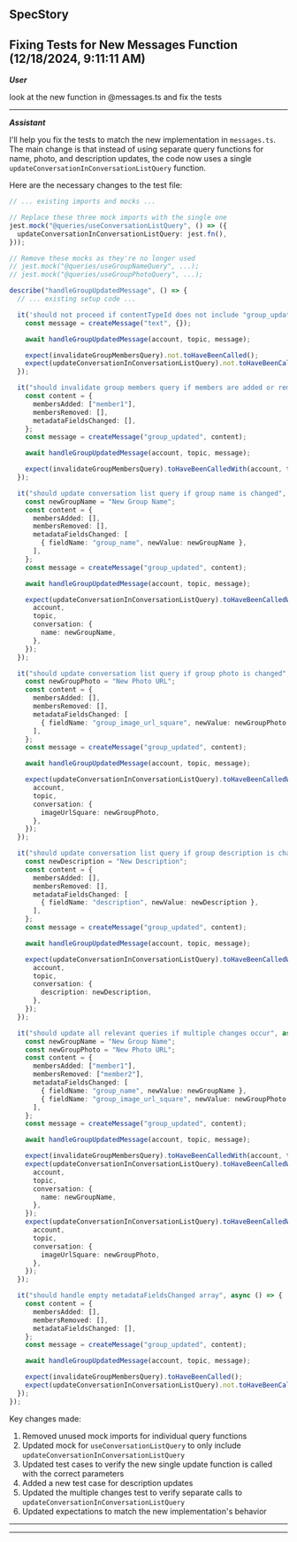 ## SpecStory

## Fixing Tests for New Messages Function (12/18/2024, 9:11:11 AM)

_**User**_

look at the new function in @messages.ts and fix the tests 

---

_**Assistant**_

I'll help you fix the tests to match the new implementation in `messages.ts`. The main change is that instead of using separate query functions for name, photo, and description updates, the code now uses a single `updateConversationInConversationListQuery` function.

Here are the necessary changes to the test file:

```typescript:data/helpers/messages/handleGroupUpdatedMessage.test.ts
// ... existing imports and mocks ...

// Replace these three mock imports with the single one
jest.mock("@queries/useConversationListQuery", () => ({
  updateConversationInConversationListQuery: jest.fn(),
}));

// Remove these mocks as they're no longer used
// jest.mock("@queries/useGroupNameQuery", ...);
// jest.mock("@queries/useGroupPhotoQuery", ...);

describe("handleGroupUpdatedMessage", () => {
  // ... existing setup code ...

  it('should not proceed if contentTypeId does not include "group_updated"', async () => {
    const message = createMessage("text", {});

    await handleGroupUpdatedMessage(account, topic, message);

    expect(invalidateGroupMembersQuery).not.toHaveBeenCalled();
    expect(updateConversationInConversationListQuery).not.toHaveBeenCalled();
  });

  it("should invalidate group members query if members are added or removed", async () => {
    const content = {
      membersAdded: ["member1"],
      membersRemoved: [],
      metadataFieldsChanged: [],
    };
    const message = createMessage("group_updated", content);

    await handleGroupUpdatedMessage(account, topic, message);

    expect(invalidateGroupMembersQuery).toHaveBeenCalledWith(account, topic);
  });

  it("should update conversation list query if group name is changed", async () => {
    const newGroupName = "New Group Name";
    const content = {
      membersAdded: [],
      membersRemoved: [],
      metadataFieldsChanged: [
        { fieldName: "group_name", newValue: newGroupName },
      ],
    };
    const message = createMessage("group_updated", content);

    await handleGroupUpdatedMessage(account, topic, message);

    expect(updateConversationInConversationListQuery).toHaveBeenCalledWith({
      account,
      topic,
      conversation: {
        name: newGroupName,
      },
    });
  });

  it("should update conversation list query if group photo is changed", async () => {
    const newGroupPhoto = "New Photo URL";
    const content = {
      membersAdded: [],
      membersRemoved: [],
      metadataFieldsChanged: [
        { fieldName: "group_image_url_square", newValue: newGroupPhoto },
      ],
    };
    const message = createMessage("group_updated", content);

    await handleGroupUpdatedMessage(account, topic, message);

    expect(updateConversationInConversationListQuery).toHaveBeenCalledWith({
      account,
      topic,
      conversation: {
        imageUrlSquare: newGroupPhoto,
      },
    });
  });

  it("should update conversation list query if group description is changed", async () => {
    const newDescription = "New Description";
    const content = {
      membersAdded: [],
      membersRemoved: [],
      metadataFieldsChanged: [
        { fieldName: "description", newValue: newDescription },
      ],
    };
    const message = createMessage("group_updated", content);

    await handleGroupUpdatedMessage(account, topic, message);

    expect(updateConversationInConversationListQuery).toHaveBeenCalledWith({
      account,
      topic,
      conversation: {
        description: newDescription,
      },
    });
  });

  it("should update all relevant queries if multiple changes occur", async () => {
    const newGroupName = "New Group Name";
    const newGroupPhoto = "New Photo URL";
    const content = {
      membersAdded: ["member1"],
      membersRemoved: ["member2"],
      metadataFieldsChanged: [
        { fieldName: "group_name", newValue: newGroupName },
        { fieldName: "group_image_url_square", newValue: newGroupPhoto },
      ],
    };
    const message = createMessage("group_updated", content);

    await handleGroupUpdatedMessage(account, topic, message);

    expect(invalidateGroupMembersQuery).toHaveBeenCalledWith(account, topic);
    expect(updateConversationInConversationListQuery).toHaveBeenCalledWith({
      account,
      topic,
      conversation: {
        name: newGroupName,
      },
    });
    expect(updateConversationInConversationListQuery).toHaveBeenCalledWith({
      account,
      topic,
      conversation: {
        imageUrlSquare: newGroupPhoto,
      },
    });
  });

  it("should handle empty metadataFieldsChanged array", async () => {
    const content = {
      membersAdded: [],
      membersRemoved: [],
      metadataFieldsChanged: [],
    };
    const message = createMessage("group_updated", content);

    await handleGroupUpdatedMessage(account, topic, message);

    expect(invalidateGroupMembersQuery).toHaveBeenCalled();
    expect(updateConversationInConversationListQuery).not.toHaveBeenCalled();
  });
});
```

Key changes made:
1. Removed unused mock imports for individual query functions
2. Updated mock for `useConversationListQuery` to only include `updateConversationInConversationListQuery`
3. Updated test cases to verify the new single update function is called with the correct parameters
4. Added a new test case for description updates
5. Updated the multiple changes test to verify separate calls to `updateConversationInConversationListQuery`
6. Updated expectations to match the new implementation's behavior

---



---

